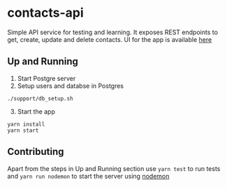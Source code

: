 # contacts-api

Simple API service for testing and learning. It exposes REST endpoints to get, create, update and delete contacts. UI for the app is available [here](https://github.com/DevOpsByExample/contacts-ui)

## Up and Running

1. Start Postgre server
3. Setup users and databse in Postgres
```
./support/db_setup.sh
```
3. Start the app
```
yarn install
yarn start
```

## Contributing

Apart from the steps in Up and Running section use `yarn test` to run tests and `yarn run nodemon` to start the server using [nodemon](https://github.com/remy/nodemon)
